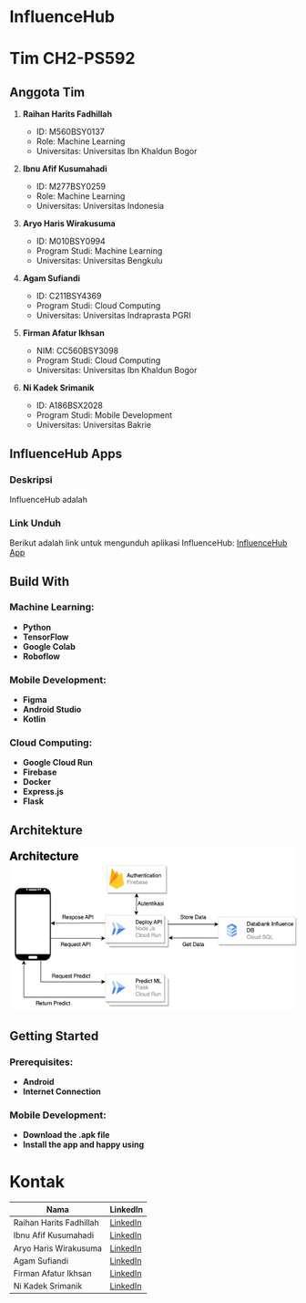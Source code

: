 # InfluenceHub
# Tim CH2-PS592

## Anggota Tim

1. **Raihan Harits Fadhillah**
   - ID: M560BSY0137
   - Role: Machine Learning
   - Universitas: Universitas Ibn Khaldun Bogor

2. **Ibnu Afif Kusumahadi**
   - ID: M277BSY0259
   - Role: Machine Learning
   - Universitas: Universitas Indonesia

3. **Aryo Haris Wirakusuma**
   - ID: M010BSY0994
   - Program Studi: Machine Learning
   - Universitas: Universitas Bengkulu

4. **Agam Sufiandi**
   - ID:  C211BSY4369
   - Program Studi: Cloud Computing
   - Universitas: Universitas Indraprasta PGRI

5. **Firman Afatur Ikhsan**
   - NIM: CC560BSY3098
   - Program Studi: Cloud Computing
   - Universitas: Universitas Ibn Khaldun Bogor

6. **Ni Kadek Srimanik**
   - ID: A186BSX2028
   - Program Studi: Mobile Development
   - Universitas: Universitas Bakrie

## InfluenceHub Apps

### Deskripsi

InfluenceHub adalah 

### Link Unduh

Berikut adalah link untuk mengunduh aplikasi InfluenceHub: [InfluenceHub App](link_unduh_aplikasi)

## Build With

### Machine Learning:

- **Python**
- **TensorFlow**
- **Google Colab**
- **Roboflow**

### Mobile Development:

- **Figma**
- **Android Studio**
- **Kotlin**

### Cloud Computing:

- **Google Cloud Run**
- **Firebase**
- **Docker**
- **Express.js**
- **Flask**

## Architekture
![Architekture](Architekture.png)

## Getting Started

### Prerequisites:

- **Android**
- **Internet Connection**

### Mobile Development:

- **Download the .apk file**
- **Install the app and happy using**

# Kontak

| Nama                      | LinkedIn                                       |
|---------------------------|------------------------------------------------|
| Raihan Harits Fadhillah   | [LinkedIn](https://www.linkedin.com/in/raihan-harits/)             |
| Ibnu Afif Kusumahadi        | [LinkedIn](https://www.linkedin.com/in/ibnu-afif-kusumahadi/)            |
| Aryo Haris Wirakusuma        | [LinkedIn](https://www.linkedin.com/in/aryo-haris-wirakusuma-abbb27200/)               |
| Agam Sufiandi     | [LinkedIn](https://www.linkedin.com/in/muhammad-zaki-hamdani/)                  |
| Firman Afatur Ikhsan        | [LinkedIn](https://www.linkedin.com/in/firman-afatur-ikhsan/)                 |
| Ni Kadek Srimanik             | [LinkedIn](https://www.linkedin.com/in/srimanik/)               |
